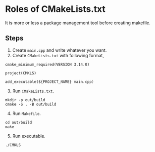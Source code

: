 # Roles of CMakeLists.txt
It is more or less a package management tool before creating makefile. 

## Steps
1. Create `main.cpp` and write whatever you want.
2. Create `CMakeLists.txt` with following format,
```
cmake_minimum_required(VERSION 3.14.0)

project(CMKLS)

add_executable(${PROJECT_NAME} main.cpp)
```
3. Run `CMakeLists.txt`. 
```
mkdir -p out/build
cmake -S . -B out/build
```
4. Run `Makefile`.
```
cd out/build
make
```
5. Run executable.
```
./CMKLS
```